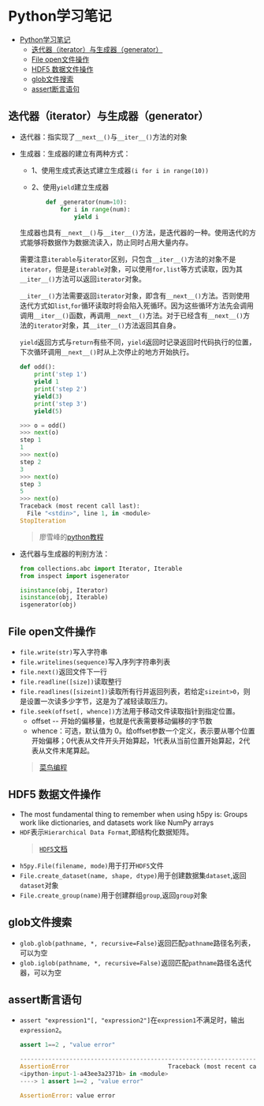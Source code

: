 # Python学习笔记

- [Python学习笔记](#python学习笔记)
    - [迭代器（iterator）与生成器（generator）](#迭代器iterator与生成器generator)
    - [File open文件操作](#file-open文件操作)
    - [HDF5 数据文件操作](#hdf5-数据文件操作)
    - [glob文件搜索](#glob文件搜索)
    - [assert断言语句](#assert断言语句)




## 迭代器（iterator）与生成器（generator）
- 迭代器：指实现了`__next__()`与`__iter__()`方法的对象
- 生成器：生成器的建立有两种方式：
  - 1、使用生成式表达式建立生成器`(i for i in range(10))`
  - 2、使用`yield`建立生成器

    ```python
        def _generator(num=10):
            for i in range(num):
                yield i
    ```

  生成器也具有`__next__()`与`__iter__()`方法，是迭代器的一种。使用迭代的方式能够将数据作为数据流读入，防止同时占用大量内存。
 
  需要注意`iterable`与`iterator`区别，只包含`__iter__()`方法的对象不是`iterator`，但是是`iterable`对象，可以使用`for,list`等方式读取，因为其`__iter__()`方法可以返回`iterator`对象。

  `__iter__()`方法需要返回`iterator`对象，即含有`__next__()`方法。否则使用迭代方式如`list`,`for`循环读取时将会陷入死循环。因为这些循环方法先会调用调用`__iter__()`函数，再调用`__next__()`方法。对于已经含有`__next__()`方法的`iterator`对象，其`__iter__()`方法返回其自身。
 
  `yield`返回方式与`return`有些不同，`yield`返回时记录返回时代码执行的位置，下次循环调用`__next__()`时从上次停止的地方开始执行。

  ```python
  def odd():
      print('step 1')
      yield 1
      print('step 2')
      yield(3)
      print('step 3')
      yield(5)

  >>> o = odd()
  >>> next(o)
  step 1
  1
  >>> next(o)
  step 2
  3
  >>> next(o)
  step 3
  5
  >>> next(o)
  Traceback (most recent call last):
    File "<stdin>", line 1, in <module>
  StopIteration
  ```

  > 廖雪峰的[python教程](https://www.liaoxuefeng.com/wiki/1016959663602400/1017318207388128)
- 迭代器与生成器的判别方法：

  ```python
  from collections.abc import Iterator, Iterable
  from inspect import isgenerator

  isinstance(obj, Iterator)
  isinstance(obj, Iterable)
  isgenerator(obj)
  ```

## File open文件操作
- `file.write(str)`写入字符串
- `file.writelines(sequence)`写入序列字符串列表
- `file.next()`返回文件下一行
- `file.readline([size])`读取整行
- `file.readlines([sizeint])`读取所有行并返回列表，若给定`sizeint>0`，则是设置一次读多少字节，这是为了减轻读取压力。
- `file.seek(offset[, whence])`方法用于移动文件读取指针到指定位置。
  - offset -- 开始的偏移量，也就是代表需要移动偏移的字节数
  - whence：可选，默认值为 0。给offset参数一个定义，表示要从哪个位置开始偏移；0代表从文件开头开始算起，1代表从当前位置开始算起，2代表从文件末尾算起。
  > [菜鸟编程](https://www.runoob.com/python3/python3-file-methods.html)

## HDF5 数据文件操作
- The most fundamental thing to remember when using h5py is:
  Groups work like dictionaries, and datasets work like NumPy arrays
- `HDF`表示`Hierarchical Data Format`,即结构化数据矩阵。
  > [`HDF5`文档](https://docs.h5py.org/en/stable/quick.html#quick)
- `h5py.File(filename, mode)`用于打开`HDF5`文件
- `File.create_dataset(name, shape, dtype)`用于创建数据集`dataset`,返回`dataset`对象
- `File.create_group(name)`用于创建群组`group`,返回`group`对象

## glob文件搜索
- `glob.glob(pathname, *, recursive=False)`返回匹配`pathname`路径名列表，可以为空
- `glob.iglob(pathname, *, recursive=False)`返回匹配`pathname`路径名迭代器，可以为空


## assert断言语句
- `assert "expression1"[, "expression2"]`在`expression1`不满足时，输出`expression2`。

  ```py
  assert 1==2 , "value error"

  ---------------------------------------------------------------------------
  AssertionError                            Traceback (most recent call last)
  <ipython-input-1-a43ee3a2371b> in <module>
  ----> 1 assert 1==2 , "value error"

  AssertionError: value error
  ```

